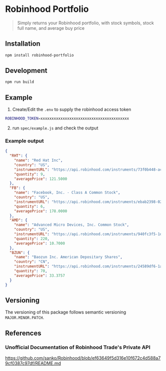 # Robinhood Portfolio
> Simply returns your Robinhood portfolio, with stock symbols, stock full name, and average buy price

## Installation
```bash
npm install robinhood-portfolio
```

## Development
```bash
npm run build
```

## Example
1. Create/Edit the `.env` to supply the robinhood access token
```bash
ROBINHOOD_TOKEN=xxxxxxxxxxxxxxxxxxxxxxxxxxxxxxxxxxxxxxxx
```
2. run `spec/example.js` and check the output

### Example output
```json
{
  "RHT": {
    "name": "Red Hat Inc",
    "country": "US",
    "instrumentURL": "https://api.robinhood.com/instruments/73f0b448-ac9c-49c6-b281-ef28aa51fd3f/",
    "quantity": 9,
    "averagePrice": 121.5000
  },
  "FB": {
    "name": "Facebook, Inc. - Class A Common Stock",
    "country": "US",
    "instrumentURL": "https://api.robinhood.com/instruments/ebab2398-028d-4939-9f1d-13bf38f81c50/",
    "quantity": 6,
    "averagePrice": 178.0000
  },
  "AMD": {
    "name": "Advanced Micro Devices, Inc. Common Stock",
    "country": "US",
    "instrumentURL": "https://api.robinhood.com/instruments/940fc3f5-1db5-4fed-b452-f3a2e4562b5f/",
    "quantity": 220,
    "averagePrice": 10.7000
  },
  "BZUN": {
    "name": "Baozun Inc. American Depositary Shares",
    "country": "CN",
    "instrumentURL": "https://api.robinhood.com/instruments/24589df6-1a0a-4440-b8c4-d533ba53c3c8/",
    "quantity": 70,
    "averagePrice": 33.3757
  }
}
```

## Versioning
The versioning of this package follows semantic versioning `MAJOR.MINOR.PATCH`.

## References

### Unofficial Documentation of Robinhood Trade's Private API
https://github.com/sanko/Robinhood/blob/ef63649f5d316e10f672c4d588a79cf0387c97df/README.md
